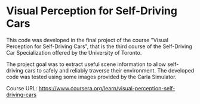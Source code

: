 # Visual Perception for Self-Driving Cars

This code was developed in the final project of the course "Visual Perception for Self-Driving Cars", that is the third course of the Self-Driving Car Specialization offered by the University of Toronto.

The project goal was to extract useful scene information to allow self-driving cars to safely and reliably traverse their environment. The developed code was tested using some images provided by the Carla Simulator.

Course URL: https://www.coursera.org/learn/visual-perception-self-driving-cars
